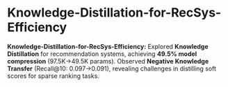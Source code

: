 # Knowledge-Distillation-for-RecSys-Efficiency
**Knowledge-Distillation-for-RecSys-Efficiency:** Explored **Knowledge Distillation** for recommendation systems, achieving **49.5% model compression** (97.5K→49.5K params). Observed **Negative Knowledge Transfer** (Recall@10: 0.097→0.091), revealing challenges in distilling soft scores for sparse ranking tasks.
